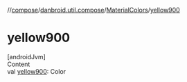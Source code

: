 //[compose](../../../index.md)/[danbroid.util.compose](../index.md)/[MaterialColors](index.md)/[yellow900](yellow900.md)



# yellow900  
[androidJvm]  
Content  
val [yellow900](yellow900.md): Color  



